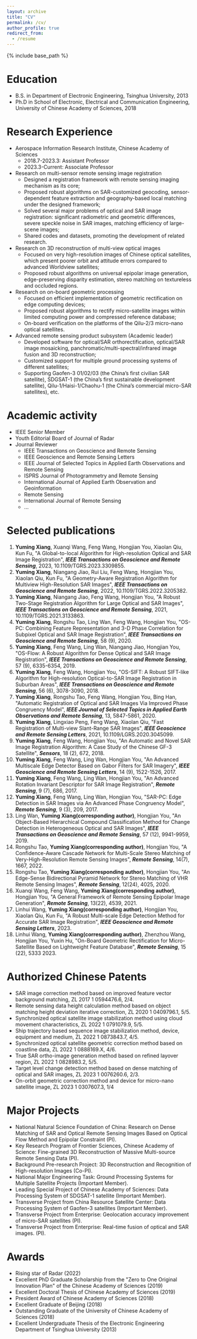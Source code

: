 ```yaml
---
layout: archive
title: "CV"
permalink: /cv/
author_profile: true
redirect_from:
  - /resume
---
```


{% include base_path %}

Education
======
* B.S. in Department of Electronic Engineering, Tsinghua University, 2013
* Ph.D in School of Electronic, Electrical and Communication Engineering, University of Chinese Academy of Sciences, 2018

Research Experience
======                                                       
* Aerospace Information Research Institute, Chinese Academy of Sciences
  * 2018.7-2023.3: Assistant Professor
  * 2023.3-Current: Associate Professor
* Research on multi-sensor remote sensing image registration
  * Designed a registration framework with remote sensing imaging mechanism as its core; 
  * Proposed robust algorithms on SAR-customized geocoding, sensor-dependent feature extraction and geography-based local matching under the designed framework;
  * Solved several major problems of optical and SAR image registration: significant radiometric and geometric differences, severe speckle noise in SAR images, matching efficiency of large-scene images;
  * Shared codes and datasets, promoting the development of related research.
* Research on 3D reconstruction of multi-view optical images
  * Focused on very high-resolution images of Chinese optical satellites, which present poorer orbit and attitude errors compared to advanced Worldview satellites;
  * Proposed robust algorithms on universal epipolar image generation, edge-preserving disparity estimation, stereo matching on textureless and occluded regions.  
* Research on on-board geometric processing
  * Focused on efficient implementation of geometric rectification on edge computing devices; 
  * Proposed robust algorithms to rectify micro-satellite images within limited computing power and compressed reference database; 
  *	On-board verification on the platforms of the Qilu-2/3 micro-nano optical satellites.
*	Advanced remote sensing product subsystem (Academic leader)
    * Developed software for optical/SAR orthorectification, optical/SAR image mosaicking, panchromatic/multi-spectral/infrared image fusion and 3D reconstruction;
    * Customized support for multiple ground processing systems of different satellites;
    * Supporting Gaofen-3 01/02/03 (the China’s first civilian SAR satellite), SDGSAT-1 (the China’s first sustainable development satellite), Qilu-1/Haisi-1/Chaohu-1 (the China’s commercial micro-SAR satellites), etc.

Academic activity
======
* IEEE Senior Member
* Youth Editorial Board of Journal of Radar
* Journal Reviewer
  * IEEE Transactions on Geoscience and Remote Sensing
  * IEEE Geoscience and Remote Sensing Letters
  * IEEE Journal of Selected Topics in Applied Earth Observations and Remote Sensing
  * ISPRS Journal of Photogrammetry and Remote Sensing
  * International Journal of Applied Earth Observation and Geoinformation
  * Remote Sensing
  * International Journal of Remote Sensing
  * ...

Selected publications
======
1.	**Yuming Xiang**, Xuanqi Wang, Feng Wang, Hongjian You, Xiaolan Qiu, Kun Fu, "A Global-to-local Algorithm for High-resolution Optical and SAR Image Registration", _**IEEE Transactions on Geoscience and Remote Sensing**_, 2023, 10.1109/TGRS.2023.3309855.
2.	**Yuming Xiang**, Niangang Jiao, Rui Liu, Feng Wang, Hongjian You, Xiaolan Qiu, Kun Fu, "A Geometry-Aware Registration Algorithm for Multiview High-Resolution SAR Images", _**IEEE Transactions on Geoscience and Remote Sensing**_, 2022, 10.1109/TGRS.2022.3205382.
3.	**Yuming Xiang**, Niangang Jiao, Feng Wang, Hongjian You, "A Robust Two-Stage Registration Algorithm for Large Optical and SAR Images", _**IEEE Transactions on Geoscience and Remote Sensing**_, 2021, 10.1109/TGRS.2021.3133863.
4.	**Yuming Xiang**, Rongshu Tao, Ling Wan, Feng Wang, Hongjian You, "OS-PC: Combining Feature Representation and 3-D Phase Correlation for Subpixel Optical and SAR Image Registration", _**IEEE Transactions on Geoscience and Remote Sensing**_, 58 (9), 2020. 
5.	**Yuming Xiang**, Feng Wang, Ling Wan, Niangang Jiao, Hongjian You, "OS-Flow: A Robust Algorithm for Dense Optical and SAR Image Registration", _**IEEE Transactions on Geoscience and Remote Sensing**_, 57 (9), 6335-6354, 2019.
6.	**Yuming Xiang**, Feng Wang, Hongjian You, "OS-SIFT: A Robust SIFT-like Algorithm for High-resolution Optical-to-SAR Image Registration in Suburban Areas", _**IEEE Transactions on Geoscience and Remote Sensing**_, 56 (6), 3078-3090, 2018. 
8.	**Yuming Xiang**, Rongshu Tao, Feng Wang, Hongjian You, Bing Han, "Automatic Registration of Optical and SAR Images Via Improved Phase Congruency Model", _**IEEE Journal of Selected Topics in Applied Earth Observations and Remote Sensing**_, 13, 5847-5861, 2020.
9.	**Yuming Xiang**, Lingxiao Peng, Feng Wang, Xiaolan Qiu, "Fast Registration of Multi-view Slant-Range SAR Images", _**IEEE Geoscience and Remote Sensing Letters**_, 2021, 10.1109/LGRS.2020.3045099.
10.	**Yuming Xiang**, Feng Wang, Hongjian You, "An Automatic and Novel SAR Image Registration Algorithm: A Case Study of the Chinese GF-3 Satellite", _**Sensors**_, 18 (2), 672, 2018.
11.	**Yuming Xiang**, Feng Wang, Ling Wan, Hongjian You, "An Advanced Multiscale Edge Detector Based on Gabor Filters for SAR Imagery", _**IEEE Geoscience and Remote Sensing Letters**_, 14 (9), 1522-1526, 2017.
12.	**Yuming Xiang**, Feng Wang, Ling Wan, Hongjian You, "An Advanced Rotation Invariant Descriptor for SAR Image Registration", _**Remote Sensing**_, 9 (7), 686, 2017.
13.	**Yuming Xiang**, Feng Wang, Ling Wan, Hongjian You, "SAR-PC: Edge Detection in SAR Images via An Advanced Phase Congruency Model", _**Remote Sensing**_, 9 (3), 209, 2017.
14.	Ling Wan, **Yuming Xiang(corresponding author)**, Hongjian You, "An Object-Based Hierarchical Compound Classification Method for Change Detection in Heterogeneous Optical and SAR Images", _**IEEE Transactions on Geoscience and Remote Sensing**_, 57 (12), 9941-9959, 2019.
15.	Rongshu Tao, **Yuming Xiang(corresponding author)**, Hongjian You, "A Confidence-Aware Cascade Network for Multi-Scale Stereo Matching of Very-High-Resolution Remote Sensing Images", _**Remote Sensing**_, 14(7), 1667, 2022.
16.	Rongshu Tao, **Yuming Xiang(corresponding author)**, Hongjian You, "An Edge-Sense Bidirectional Pyramid Network for Stereo Matching of VHR Remote Sensing Images", _**Remote Sensing**_, 12(24), 4025, 2020.
17.	Xuanqi Wang, Feng Wang, **Yuming Xiang(corresponding author)**, Hongjian You, "A General Framework of Remote Sensing Epipolar Image Generation", _**Remote Sensing**_, 13(22), 4539, 2021.
18.	Linhui Wang, **Yuming Xiang(corresponding author)**, Hongjian You, Xiaolan Qiu, Kun Fu, "A Robust Multi-scale Edge Detection Method for Accurate SAR Image Registration", _**IEEE Geoscience and Remote Sensing Letters**_, 2023.
19.	Linhui Wang, **Yuming Xiang(corresponding author)**, Zhenzhou Wang, Hongjian You, Yuxin Hu, "On-Board Geometric Rectification for Micro-Satellite Based on Lightweight Feature Database", _**Remote Sensing**_, 15 (22), 5333 2023.

Authorized Chinese Patents
======
* SAR image correction method based on improved feature vector background matching, ZL 2017 1 0594476.6, 2/4.
* Remote sensing data height calculation method based on object matching height deviation iterative correction, ZL 2020 1 0409796.1, 5/5.
* Synchronized optical satellite image stabilization method using cloud movement characteristics, ZL 2022 1 0791079.9, 5/5.
* Ship trajectory based sequence image stabilization method, device, equipment and medium, ZL 2022 1 0873843.7, 4/5.
* Synchronized optical satellite geometric correction method based on coastline data, ZL 2022 1 0888169.X, 4/6.
* True SAR ortho-image generation method based on refined layover region, ZL 2022 1 0828983.2, 5/5.
* Target level change detection method based on dense matching of optical and SAR images, ZL 2023 1 0076260.6, 2/3.
* On-orbit geometric correction method and device for micro-nano satellite image, ZL 2023 1 0307607.3, 1/4

Major Projects
=======
*	National Natural Science Foundation of China: Research on Dense Matching of SAR and Optical Remote Sensing Images Based on Optical Flow Method and Epipolar Constraint (PI).
*	Key Research Program of Frontier Sciences, Chinese Academy of Science: Fine-grained 3D Reconstruction of Massive Multi-source Remote Sensing Data (PI).
*	Background Pre-research Project: 3D Reconstruction and Recognition of High-resolution Images (Co-PI).
*	National Major Engineering Task: Ground Processing Systems for Multiple Satellite Projects (Important Member).
*	Leading Special Project of Chinese Academy of Sciences: Data Processing System of SDGSAT-1 satellite (Important Member).
*	Transverse Project from China Resource Satellite Center: Data Processing System of Gaofen-3 satellites (Important Member).
*	Transverse Project from Enterprise: Geolocation accuracy improvement of micro-SAR satellites (PI).
*	Transverse Project from Enterprise: Real-time fusion of optical and SAR images. (PI).

Awards
=======
* Rising star of Radar (2022)
* Excellent PhD Graduate Scholarship from the "Zero to One Original Innovation Plan" of the Chinese Academy of Sciences (2019)
* Excellent Doctoral Thesis of Chinese Academy of Sciences (2019)
* President Award of Chinese Academy of Sciences (2018)
* Excellent Graduate of Beijing (2018)
* Outstanding Graduate of the University of Chinese Academy of Sciences (2018)
* Excellent Undergraduate Thesis of the Electronic Engineering Department of Tsinghua University (2013)

  


